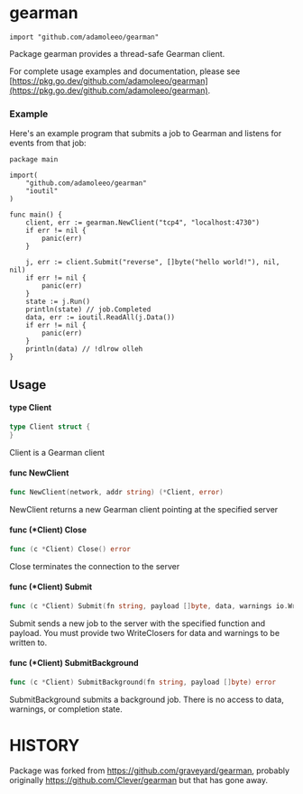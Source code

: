 # gearman

    import "github.com/adamoleeo/gearman"

Package gearman provides a thread-safe Gearman client.

For complete usage examples and documentation, please see [https://pkg.go.dev/github.com/adamoleeo/gearman](https://pkg.go.dev/github.com/adamoleeo/gearman).


### Example

Here's an example program that submits a job to Gearman and listens for events
from that job:

    package main

    import(
    	"github.com/adamoleeo/gearman"
    	"ioutil"
    )

    func main() {
    	client, err := gearman.NewClient("tcp4", "localhost:4730")
    	if err != nil {
    		panic(err)
    	}

    	j, err := client.Submit("reverse", []byte("hello world!"), nil, nil)
    	if err != nil {
    		panic(err)
    	}
    	state := j.Run()
    	println(state) // job.Completed
    	data, err := ioutil.ReadAll(j.Data())
    	if err != nil {
    		panic(err)
    	}
    	println(data) // !dlrow olleh
    }

## Usage

#### type Client

```go
type Client struct {
}
```

Client is a Gearman client

#### func  NewClient

```go
func NewClient(network, addr string) (*Client, error)
```
NewClient returns a new Gearman client pointing at the specified server

#### func (*Client) Close

```go
func (c *Client) Close() error
```
Close terminates the connection to the server

#### func (*Client) Submit

```go
func (c *Client) Submit(fn string, payload []byte, data, warnings io.WriteCloser) (*job.Job, error)
```
Submit sends a new job to the server with the specified function and payload.
You must provide two WriteClosers for data and warnings to be written to.

#### func (*Client) SubmitBackground

```go
func (c *Client) SubmitBackground(fn string, payload []byte) error
```
SubmitBackground submits a background job. There is no access to data, warnings,
or completion state.

# HISTORY

Package was forked from https://github.com/graveyard/gearman, probably
originally https://github.com/Clever/gearman but that has gone away.
